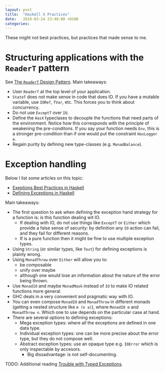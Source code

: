 ```yaml
---
layout: post
title:  "Haskell X Practices"
date:   2018-03-24 23:40:00 +0100
categories:
---
```


These might not best practices, but practices that made sense to me.

# Structuring applications with the `ReaderT` pattern

See [The `ReaderT` Design
Pattern](https://www.fpcomplete.com/blog/2017/06/readert-design-pattern). Main
takeaways:

- User `ReaderT` at the top level of your application.
- `StateT` does not make sense in code that does IO. If you have a mutable
  variable, use `IORef`, `TVar`, etc. This forces you to think about
  concurrency.
- Do not use `ExceptT` over `IO`.
- Define the `HasX` typeclases to decouple the functions that need parts of the
  environment. Notice how this corresponds with the principle of weakening the
  pre-conditons. If you say your function needs `Env`, this is a stronger
  pre-condition than if one would put the constraint `HasLogger e`.
- Regain purity by defining new type-classes (e.g. `MonadBalance`).


# Exception handling

Below I list some articles on this topic:

- [Exeptions Best Practices in Haskell](https://www.fpcomplete.com/blog/2016/11/exceptions-best-practices-haskell)
- [Defining Exceptions in Haskell](https://www.fpcomplete.com/blog/defining-exceptions-in-haskell)

Main takeaways:

- The first question to ask when defining the exception hand strategy for a
  function is: is this function dealing wit IO.
  - If dealing with IO, do not use things like `ExceptT` or `Either` which
    provide a false sense of security: by definition any `IO` action can fail,
    and they fail for different reasons.
  - If is a pure function then it might be fine to use multiple exception
    types.
- Using `String` (or similar types, like `Text`) for defining exceptions is
  plainly wrong.
- Using `MonadThrow` over `Either` will allow you to:
  - be composable
  - unify over maybe
  - although one would lose an information about the nature of the error being
    thrown.
- Use `MonadIO` and maybe `MonadMask` instead of `IO` to make IO related
  functions more general.
- GHC deals in a very convenient and pragmatic way with IO.
- You can even compose `MonadIO` and `MonadThrow` in different monads (getting
  a nested structure like `m (n a)`), where `MonadIO m` and `MonadThrow n`.
  Which one to use depends on the particular case at hand.
- There are several options to defining exceptions:
  - Mega exception types: where all the exceptions are defined in one data
    type.
  - Individual exception types: one can be more precise about the error type,
    but they do not compose well.
  - Abstract exception types: use an opaque type e.g. `IOError` which is only
    inspectable by accesors.
    - Big dissadvantage: is not self-documenting.

TODO: Additional reading [Trouble with Typed
Exceptions](https://www.parsonsmatt.org/2018/11/03/trouble_with_typed_errors.html).
